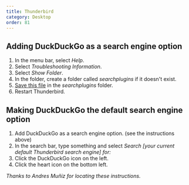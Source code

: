 ```yaml
---
title: Thunderbird
category: Desktop
order: 81
---
```

<p>
</p><h2>Adding DuckDuckGo as a search engine option</h2>

<ol><li>In the menu bar, select <i>Help</i>.</li>
<li>Select <i>Troubleshooting Information</i>.</li>
<li>Select <i>Show Folder</i>.</li>
<li>In the folder, create a folder called <i>searchplugins</i> if it doesn't exist.</li>
<li><a href="https://addons.mozilla.org/firefox/downloads/latest/161972/addon-161972-latest.xml">Save this file</a> in the <i>searchplugins</i> folder.</li>
<li>Restart Thunderbird.</li>
</ol><p>
</p><h2>Making DuckDuckGo the default search engine option</h2>

<ol><li>Add DuckDuckGo as a search engine option. (see the instructions above)</li>
<li>In the search bar, type something and select <i>Search [your current default Thunderbird search engine] for:</i></li>
<li>Click the DuckDuckGo icon on the left.</li>
<li>Click the heart icon on the bottom left.
</li></ol><p><em>Thanks to Andres Muñiz for locating these instructions.</em></p>